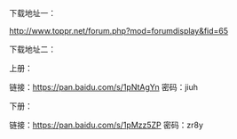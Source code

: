 下载地址一：

<http://www.toppr.net/forum.php?mod=forumdisplay&fid=65>

下载地址二：

上册：

链接：https://pan.baidu.com/s/1pNtAgYn 密码：jiuh

下册：

链接：https://pan.baidu.com/s/1pMzz5ZP 密码：zr8y